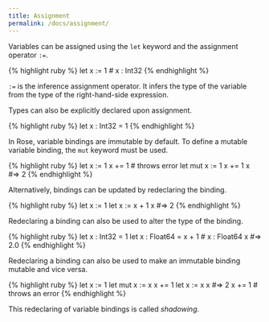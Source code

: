 ```yaml
---
title: Assignment
permalink: /docs/assignment/
---
```


Variables can be assigned using the `let` keyword and the assignment operator `:=`.

{% highlight ruby %}
    let x := 1
    # x : Int32
{% endhighlight %}

`:=` is the inference assignment operator. It infers the type of the variable from the type of the right-hand-side expression.

Types can also be explicitly declared upon assignment.

{% highlight ruby %}
    let x : Int32 = 1
{% endhighlight %}

In Rose, variable bindings are immutable by default. To define a mutable variable binding, the `mut` keyword must be used.

{% highlight ruby %}
    let x := 1
    x += 1   # throws error
    let mut x := 1
    x += 1
    x   #=> 2
{% endhighlight %}

Alternatively, bindings can be updated by redeclaring the binding.

{% highlight ruby %}
    let x := 1
    let x := x + 1
    x   #=> 2
{% endhighlight %}

Redeclaring a binding can also be used to alter the type of the binding.

{% highlight ruby %}
    let x : Int32 = 1
    let x : Float64 = x + 1
    # x : Float64
    x   #=> 2.0
{% endhighlight %}

Redeclaring a binding can also be used to make an immutable binding mutable and vice versa.

{% highlight ruby %}
    let x := 1
    let mut x := x
    x += 1
    let x := x
    x   #=> 2
    x += 1  # throws an error
{% endhighlight %}

This redeclaring of variable bindings is called _shadowing_.

